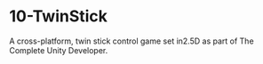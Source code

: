# 10-TwinStick
A cross-platform, twin stick control game set in2.5D as part of The Complete Unity Developer.
